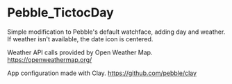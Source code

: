 # Pebble_TictocDay
Simple modification to Pebble's default watchface, adding day and weather. If weather isn't available, the date icon is centered. 

Weather API calls provided by Open Weather Map. https://openweathermap.org/

App configuration made with Clay. https://github.com/pebble/clay
